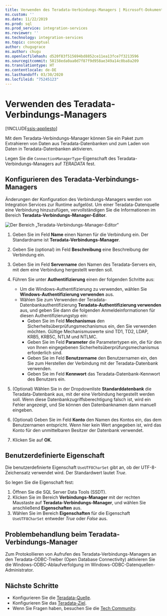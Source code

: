 ```yaml
---
title: Verwenden des Teradata-Verbindungs-Managers | Microsoft-Dokumentation
ms.custom: ''
ms.date: 11/22/2019
ms.prod: sql
ms.prod_service: integration-services
ms.reviewer: ''
ms.technology: integration-services
ms.topic: conceptual
author: chugugrace
ms.author: chugu
ms.openlocfilehash: d520f83f515694bd8852ce11ea13fce7f3213596
ms.sourcegitcommit: 58158eda0aa0d7f87f9d958ae349a14c0ba8a209
ms.translationtype: HT
ms.contentlocale: de-DE
ms.lasthandoff: 03/30/2020
ms.locfileid: "75245123"
---
```

# <a name="use-the-teradata-connection-manager"></a>Verwenden des Teradata-Verbindungs-Managers

[!INCLUDE[ssis-appliesto](../../includes/ssis-appliesto-ssvrpluslinux-asdb-asdw-xxx.md)]

Mit dem Teradata-Verbindungs-Manager können Sie ein Paket zum Extrahieren von Daten aus Teradata-Datenbanken und zum Laden von Daten in Teradata-Datenbanken aktivieren.

Legen Sie die `ConnectionManagerType`-Eigenschaft des Teradata-Verbindungs-Managers auf *TERADATA* fest.

## <a name="configure-the-teradata-connection-manager"></a>Konfigurieren des Teradata-Verbindungs-Managers

Änderungen der Konfiguration des Verbindungs-Managers werden von Integration Services zur Runtime aufgelöst. Um einer Teradata-Datenquelle eine Verbindung hinzuzufügen, vervollständigen Sie die Informationen im Bereich **Teradata-Verbindungs-Manager-Editor**.

![Der Bereich „Teradata-Verbindungs-Manager-Editor“](media/teradata-connection-manager.png)

1. Geben Sie im Feld **Name** einen Namen für die Verbindung ein. Der Standardname ist **Teradata-Verbindungs-Manager**.

1. Geben Sie (optional) im Feld **Beschreibung** eine Beschreibung der Verbindung ein.

1. Geben Sie im Feld **Servername** den Namen des Teradata-Servers ein, mit dem eine Verbindung hergestellt werden soll.

1. Führen Sie unter **Authentifizierung** einen der folgenden Schritte aus:

   - Um die Windows-Authentifizierung zu verwenden, wählen Sie **Windows-Authentifizierung verwenden** aus.
   - Wählen Sie zum Verwenden der Teradata-Datenbankauthentifizierung **Teradata-Authentifizierung verwenden** aus, und geben Sie dann die folgenden Anmeldeinformationen für diesen Authentifizierungstyp ein:
     - Geben Sie im Feld **Mechanismus** den Sicherheitsüberprüfungsmechanismus ein, den Sie verwenden möchten. Gültige Mechanismuswerte sind TD1, TD2, LDAP, KRB5, KRB5C, NTLM und NTLMC.
     - Geben Sie im Feld **Parameter** die Parametertypen ein, die für den von Ihnen eingegebenen Sicherheitsüberprüfungsmechanismus erforderlich sind.
     - Geben Sie im Feld **Benutzername** den Benutzernamen ein, den Sie zum Herstellen der Verbindung mit der Teradata-Datenbank verwenden.  
     - Geben Sie im Feld **Kennwort** das Teradata-Datenbank-Kennwort des Benutzers ein.

1. (Optional) Wählen Sie in der Dropdownliste **Standarddatenbank** die Teradata-Datenbank aus, mit der eine Verbindung hergestellt werden soll. Wenn diese Datenbankzugriffsberechtigung falsch ist, wird ein Fehler angezeigt, und Sie können den Datenbanknamen dann manuell eingeben.

1. (Optional) Geben Sie im Feld **Konto** den Namen des Kontos ein, das dem Benutzernamen entspricht. Wenn hier kein Wert angegeben ist, wird das Konto für den unmittelbaren Besitzer der Datenbank verwendet.
1. Klicken Sie auf **OK**.

## <a name="custom-property"></a>Benutzerdefinierte Eigenschaft

Die benutzerdefinierte Eigenschaft `UseUTF8CharSet` gibt an, ob der UTF-8-Zeichensatz verwendet wird. Der Standardwert lautet *True*.

So legen Sie die Eigenschaft fest:

1. Öffnen Sie die SQL Server Data Tools (SSDT).
1. Klicken Sie im Bereich **Verbindungs-Manager** mit der rechten Maustaste auf **Teradata-Verbindungs-Manager**, und wählen Sie anschließend **Eigenschaften** aus.
1. Wählen Sie im Bereich **Eigenschaften** für die Eigenschaft `UseUTF8CharSet` entweder *True* oder *False* aus.

## <a name="troubleshoot-the-teradata-connection-manager"></a>Problembehandlung beim Teradata-Verbindungs-Manager

Zum Protokollieren von Aufrufen des Teradata-Verbindungs-Managers an den Teradata-ODBC-Treiber (Open Database Connectivity) aktivieren Sie die Windows-ODBC-Ablaufverfolgung im Windows-ODBC-Datenquellen-Administrator.

## <a name="next-steps"></a>Nächste Schritte

- Konfigurieren Sie die [Teradata-Quelle](teradata-source.md).
- Konfigurieren Sie das [Teradata-Ziel](teradata-destination.md).
- Wenn Sie Fragen haben, besuchen Sie die [Tech Community](https://aka.ms/AA5u35j).

